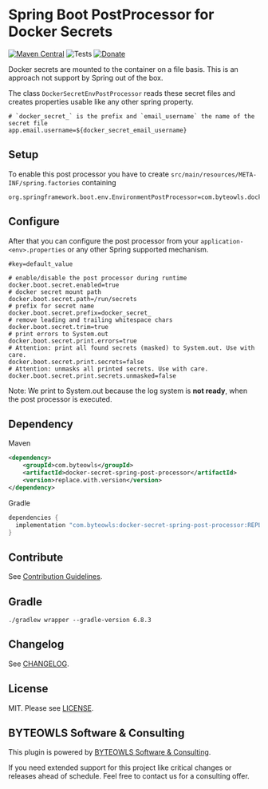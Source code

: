 # Spring Boot PostProcessor for Docker Secrets

[![Maven Central](https://img.shields.io/maven-central/v/com.byteowls/docker-secret-spring-post-processor.svg?label=Maven%20Central)](https://search.maven.org/search?q=g:%22com.byteowls%22%20AND%20a:%22docker-secret-spring-post-processor%22)
![Tests](https://github.com/moberwasserlechner/docker-secret-spring-post-processor/workflows/Tests/badge.svg)
[![Donate](https://img.shields.io/badge/Donate-PayPal-green.svg)](https://www.paypal.me/moberwasserlechner)

Docker secrets are mounted to the container on a file basis. This is an approach not support by Spring out of the box.

The class `DockerSecretEnvPostProcessor` reads these secret files and creates properties usable like any other spring property.

```properties
# `docker_secret_` is the prefix and `email_username` the name of the secret file
app.email.username=${docker_secret_email_username}
```

## Setup

To enable this post processor you have to create `src/main/resources/META-INF/spring.factories` containing
```
org.springframework.boot.env.EnvironmentPostProcessor=com.byteowls.docker.boot.DockerSecretEnvPostProcessor
```

## Configure

After that you can configure the post processor from your `application-<env>.properties` or any other Spring supported mechanism.

```properties
#key=default_value

# enable/disable the post processor during runtime
docker.boot.secret.enabled=true
# docker secret mount path
docker.boot.secret.path=/run/secrets
# prefix for secret name 
docker.boot.secret.prefix=docker_secret_
# remove leading and trailing whitespace chars
docker.boot.secret.trim=true
# print errors to System.out
docker.boot.secret.print.errors=true
# Attention: print all found secrets (masked) to System.out. Use with care.
docker.boot.secret.print.secrets=false
# Attention: unmasks all printed secrets. Use with care.
docker.boot.secret.print.secrets.unmasked=false
```

Note: We print to System.out because the log system is **not ready**, when the post processor is executed.

## Dependency

Maven

```xml
<dependency>
    <groupId>com.byteowls</groupId>
    <artifactId>docker-secret-spring-post-processor</artifactId>
    <version>replace.with.version</version>
</dependency>
```

Gradle

```gradle
dependencies {
  implementation "com.byteowls:docker-secret-spring-post-processor:REPLACE.WITH.VERSION"
}
```

## Contribute

See [Contribution Guidelines](https://github.com/moberwasserlechner/docker-secret-spring-post-processor/blob/master/.github/CONTRIBUTING.md).

## Gradle

```
./gradlew wrapper --gradle-version 6.8.3
```

## Changelog
See [CHANGELOG](https://github.com/moberwasserlechner/docker-secret-spring-post-processor/blob/master/CHANGELOG.md).

## License

MIT. Please see [LICENSE](https://github.com/moberwasserlechner/docker-secret-spring-post-processor/blob/master/LICENSE).

## BYTEOWLS Software & Consulting

This plugin is powered by [BYTEOWLS Software & Consulting](https://byteowls.com).

If you need extended support for this project like critical changes or releases ahead of schedule. Feel free to contact us for a consulting offer.
